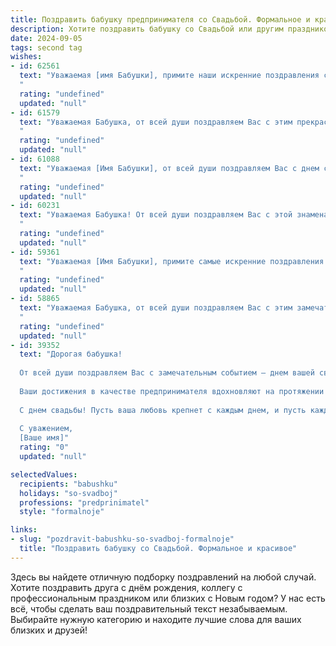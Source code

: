 ```yaml
---
title: Поздравить бабушку предпринимателя со Свадьбой. Формальное и красивое
description: Хотите поздравить бабушку со Свадьбой или другим праздником? Наш ИИ создаст незабываемое поздравление, а вы обязательно выделитесь среди других.  
date: 2024-09-05
tags: second tag
wishes:
- id: 62561
  text: "Уважаемая [имя Бабушки], примите наши искренние поздравления с этим значимым для Вас днем – днем Вашей свадьбы! Желаем Вам и Вашему супругу долгих лет совместной жизни, наполненных любовью, взаимопониманием и счастьем. Пусть предпринимательский успех Вашего дела всегда будет удачным и приносит Вам радость.
  "
  rating: "undefined"
  updated: "null"
- id: 61579
  text: "Уважаемая Бабушка, от всей души поздравляем Вас с этим прекрасным днем - днем Вашей свадьбы! Желаем Вам крепкой любви, семейного счастья и процветания. Пусть Ваш предпринимательский путь будет успешным, а дом наполнен радостью и любовью!
  "
  rating: "undefined"
  updated: "null"
- id: 61088
  text: "Уважаемая [Имя Бабушки], от всей души поздравляем Вас с днем свадьбы! Желаем Вам крепкой любви, семейного счастья и процветания во всех начинаниях! Пусть Ваш предпринимательский дух всегда приносит удачу и благополучие Вашей семье!
  "
  rating: "undefined"
  updated: "null"
- id: 60231
  text: "Уважаемая Бабушка! От всей души поздравляем Вас с этой знаменательной датой! Желаем Вам крепкого здоровья, радости, любви и процветания! Пусть эта прекрасная свадьба станет ярким и запоминающимся событием в Вашей жизни, как символ Вашего предпринимательского духа и успехов.
  "
  rating: "undefined"
  updated: "null"
- id: 59361
  text: "Уважаемая [Имя Бабушки], примите самые искренние поздравления с этим замечательным днем! Желаем Вам и Вашей семье крепкой любви, процветания и благополучия. Пусть этот день, знаменующий начало Вашей новой жизни в роли предпринимателя, станет ярким стартом для блестящего будущего!
  "
  rating: "undefined"
  updated: "null"
- id: 58865
  text: "Уважаемая Бабушка, от всей души поздравляем Вас с этим замечательным событием - свадьбой! Желаем Вам и Вашему любимому человеку долгих лет счастливой семейной жизни, наполненной любовью, взаимопониманием и радостью. Пусть Ваш предпринимательский успех  расцветает под солнцем семейного счастья!
  "
  rating: "undefined"
  updated: "null"
- id: 39352
  text: "Дорогая бабушка!
  
  От всей души поздравляем Вас с замечательным событием — днем вашей свадьбы! Этот важный шаг, который вы сделали, ознаменует новое восхитительное путешествие, полное любви, счастья и взаимопонимания.
  
  Ваши достижения в качестве предпринимателя вдохновляют на протяжении многих лет, и мы уверены, что в новой жизни вы сможете создать еще более прекрасный и успешный союз. Желаем вам здоровья, семейного благополучия и теплоты в каждом мгновении, которое вы проведете вместе.
  
  С днем свадьбы! Пусть ваша любовь крепнет с каждым днем, и пусть каждый день приносит радость и гармонию в ваш общий дом.
  
  С уважением,
  [Ваше имя]"
  rating: "0"
  updated: "null"

selectedValues:
  recipients: "babushku"
  holidays: "so-svadboj"
  professions: "predprinimatel"
  style: "formalnoje"

links:
- slug: "pozdravit-babushku-so-svadboj-formalnoje"
  title: "Поздравить бабушку со Свадьбой. Формальное и красивое"
---
```


Здесь вы найдете отличную подборку поздравлений на любой случай. 
Хотите поздравить друга с днём рождения, коллегу с профессиональным праздником или близких с Новым годом? У нас есть всё, чтобы сделать ваш поздравительный текст незабываемым. Выбирайте нужную категорию и находите лучшие слова для ваших близких и друзей!
